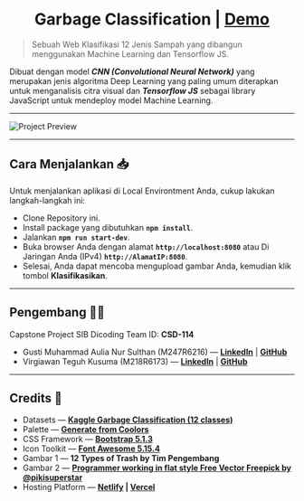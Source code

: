 <h1 align=center>Garbage Classification | <a href="https://csd-114.netlify.app/">Demo</a></h1>

> Sebuah Web Klasifikasi 12 Jenis Sampah yang dibangun menggunakan Machine Learning dan Tensorflow JS.  

Dibuat dengan model ***CNN (Convolutional Neural Network)*** yang merupakan jenis algoritma Deep Learning yang paling umum diterapkan untuk menganalisis citra visual dan ***Tensorflow JS*** sebagai library JavaScript untuk mendeploy model Machine Learning.

---

![Project Preview](preview.gif)

---

## Cara Menjalankan 📥
Untuk menjalankan aplikasi di Local Environtment Anda, cukup lakukan langkah-langkah ini:
- Clone Repository ini.
- Install package yang dibutuhkan **`npm install`**.
- Jalankan **`npm run start-dev`**.
- Buka browser Anda dengan alamat **`http://localhost:8080`** atau Di Jaringan Anda (IPv4) **`http://AlamatIP:8080`**.
- Selesai, Anda dapat mencoba mengupload gambar Anda, kemudian klik tombol **Klasifikasikan**.
---

## Pengembang 👨‍💻
Capstone Project SIB Dicoding Team ID: **CSD-114**
- Gusti Muhammad Aulia Nur Sulthan (M247R6216) &mdash; [**LinkedIn**](https://www.linkedin.com/in/tann20) | [**GitHub**](https://github.com/tnnz20)
- Virgiawan Teguh Kusuma (M218R6173) &mdash; [**LinkedIn**](https://www.linkedin.com/in/virgiawankusuma) | [**GitHub**](https://github.com/virgiawankusuma/)

---
## Credits 🌟
- Datasets &mdash; **[Kaggle Garbage Classification (12 classes)](https://www.kaggle.com/mostafaabla/garbage-classification)**
- Palette &mdash; **[Generate from Coolors](https://coolors.co/264653-2a9d8f-e76f51-ddd8b8-ffffff)**
- CSS Framework &mdash; **[Bootstrap 5.1.3](https://getbootstrap.com/)**
- Icon Toolkit &mdash; **[Font Awesome 5.15.4](https://fontawesome.com)**
- Gambar 1 &mdash; **12 Types of Trash by Tim Pengembang**
- Gambar 2 &mdash; **[Programmer working in flat style Free Vector Freepick by @pikisuperstar](https://www.freepik.com/free-vector/programmer-working-flat-style_4911013.htm#page=1&query=developer&position=0&from_view=search)**
- Hosting Platform &mdash; **[Netlify](https://www.netlify.com/) | [Vercel](https://vercel.com/)**
